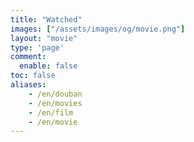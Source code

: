 ```yaml
---
title: "Watched"
images: ["/assets/images/og/movie.png"]
layout: "movie"
type: 'page'
comment: 
  enable: false
toc: false
aliases:
    - /en/douban
    - /en/movies
    - /en/film
    - /en/movie
---
```



